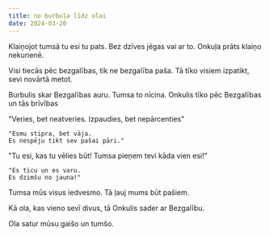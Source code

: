 ```yaml
---
title: no burbuļa līdz olai
date: 2024-03-20
---
```

Klaiņojot tumsā tu esi tu pats.
Bez dzīves jēgas vai ar to.
Onkuļa prāts klaiņo nekurienē.

Visi tiecās pēc bezgalības,
tik ne bezgalība paša.
Tā tīko visiem izpatikt,
sevi novārtā metot.

Burbulis skar Bezgalības auru.
Tumsa to nīcina.
Onkulis tīko pēc Bezgalības un tās brīvības

"Veries, bet neatveries.
Izpaudies, bet nepārcenties"

	"Esmu stipra, bet vāja.
	Es nespēju tikt sev pašai pāri."

"Tu esi, kas tu vēlies būt!
Tumsa pieņem tevi kāda vien esi!"

	"Es ticu un es varu.
	Es dzimšu no jauna!"
	
Tumsa mūs visus iedvesmo.
Tā ļauj mums būt pašiem.

Kā ola, kas vieno sevī divus,
tā Onkulis sader ar Bezgalību.

Ola satur mūsu gaišo un tumšo.